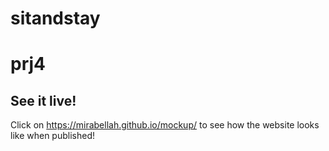 # sitandstay
# prj4

## See it live!

Click on <https://mirabellah.github.io/mockup/> to see how the website looks like when published!
